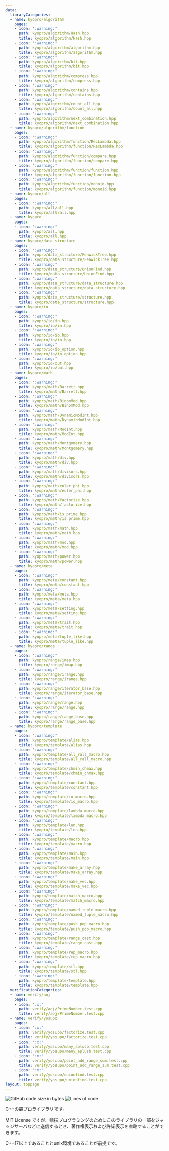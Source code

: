 ```yaml
---
data:
  libraryCategories:
  - name: kyopro/algorithm
    pages:
    - icon: ':warning:'
      path: kyopro/algorithm/Hash.hpp
      title: kyopro/algorithm/Hash.hpp
    - icon: ':warning:'
      path: kyopro/algorithm/algorithm.hpp
      title: kyopro/algorithm/algorithm.hpp
    - icon: ':warning:'
      path: kyopro/algorithm/bit.hpp
      title: kyopro/algorithm/bit.hpp
    - icon: ':warning:'
      path: kyopro/algorithm/compress.hpp
      title: kyopro/algorithm/compress.hpp
    - icon: ':warning:'
      path: kyopro/algorithm/contains.hpp
      title: kyopro/algorithm/contains.hpp
    - icon: ':warning:'
      path: kyopro/algorithm/count_all.hpp
      title: kyopro/algorithm/count_all.hpp
    - icon: ':warning:'
      path: kyopro/algorithm/next_combination.hpp
      title: kyopro/algorithm/next_combination.hpp
  - name: kyopro/algorithm/function
    pages:
    - icon: ':warning:'
      path: kyopro/algorithm/function/RecLambda.hpp
      title: kyopro/algorithm/function/RecLambda.hpp
    - icon: ':warning:'
      path: kyopro/algorithm/function/compare.hpp
      title: kyopro/algorithm/function/compare.hpp
    - icon: ':warning:'
      path: kyopro/algorithm/function/function.hpp
      title: kyopro/algorithm/function/function.hpp
    - icon: ':warning:'
      path: kyopro/algorithm/function/monoid.hpp
      title: kyopro/algorithm/function/monoid.hpp
  - name: kyopro/all
    pages:
    - icon: ':warning:'
      path: kyopro/all/all.hpp
      title: kyopro/all/all.hpp
  - name: kyopro
    pages:
    - icon: ':warning:'
      path: kyopro/all.hpp
      title: kyopro/all.hpp
  - name: kyopro/data_structure
    pages:
    - icon: ':warning:'
      path: kyopro/data_structure/FenwickTree.hpp
      title: kyopro/data_structure/FenwickTree.hpp
    - icon: ':warning:'
      path: kyopro/data_structure/UnionFind.hpp
      title: kyopro/data_structure/UnionFind.hpp
    - icon: ':warning:'
      path: kyopro/data_structure/data_structure.hpp
      title: kyopro/data_structure/data_structure.hpp
    - icon: ':warning:'
      path: kyopro/data_structure/structure.hpp
      title: kyopro/data_structure/structure.hpp
  - name: kyopro/io
    pages:
    - icon: ':warning:'
      path: kyopro/io/in.hpp
      title: kyopro/io/in.hpp
    - icon: ':warning:'
      path: kyopro/io/io.hpp
      title: kyopro/io/io.hpp
    - icon: ':warning:'
      path: kyopro/io/io_option.hpp
      title: kyopro/io/io_option.hpp
    - icon: ':warning:'
      path: kyopro/io/out.hpp
      title: kyopro/io/out.hpp
  - name: kyopro/math
    pages:
    - icon: ':warning:'
      path: kyopro/math/Barrett.hpp
      title: kyopro/math/Barrett.hpp
    - icon: ':warning:'
      path: kyopro/math/BinomMod.hpp
      title: kyopro/math/BinomMod.hpp
    - icon: ':warning:'
      path: kyopro/math/DynamicModInt.hpp
      title: kyopro/math/DynamicModInt.hpp
    - icon: ':warning:'
      path: kyopro/math/ModInt.hpp
      title: kyopro/math/ModInt.hpp
    - icon: ':warning:'
      path: kyopro/math/Montgomery.hpp
      title: kyopro/math/Montgomery.hpp
    - icon: ':warning:'
      path: kyopro/math/div.hpp
      title: kyopro/math/div.hpp
    - icon: ':warning:'
      path: kyopro/math/divisors.hpp
      title: kyopro/math/divisors.hpp
    - icon: ':warning:'
      path: kyopro/math/euler_phi.hpp
      title: kyopro/math/euler_phi.hpp
    - icon: ':warning:'
      path: kyopro/math/factorize.hpp
      title: kyopro/math/factorize.hpp
    - icon: ':warning:'
      path: kyopro/math/is_prime.hpp
      title: kyopro/math/is_prime.hpp
    - icon: ':warning:'
      path: kyopro/math/math.hpp
      title: kyopro/math/math.hpp
    - icon: ':warning:'
      path: kyopro/math/mod.hpp
      title: kyopro/math/mod.hpp
    - icon: ':warning:'
      path: kyopro/math/power.hpp
      title: kyopro/math/power.hpp
  - name: kyopro/meta
    pages:
    - icon: ':warning:'
      path: kyopro/meta/constant.hpp
      title: kyopro/meta/constant.hpp
    - icon: ':warning:'
      path: kyopro/meta/meta.hpp
      title: kyopro/meta/meta.hpp
    - icon: ':warning:'
      path: kyopro/meta/setting.hpp
      title: kyopro/meta/setting.hpp
    - icon: ':warning:'
      path: kyopro/meta/trait.hpp
      title: kyopro/meta/trait.hpp
    - icon: ':warning:'
      path: kyopro/meta/tuple_like.hpp
      title: kyopro/meta/tuple_like.hpp
  - name: kyopro/range
    pages:
    - icon: ':warning:'
      path: kyopro/range/imap.hpp
      title: kyopro/range/imap.hpp
    - icon: ':warning:'
      path: kyopro/range/irange.hpp
      title: kyopro/range/irange.hpp
    - icon: ':warning:'
      path: kyopro/range/iterator_base.hpp
      title: kyopro/range/iterator_base.hpp
    - icon: ':warning:'
      path: kyopro/range/range.hpp
      title: kyopro/range/range.hpp
    - icon: ':warning:'
      path: kyopro/range/range_base.hpp
      title: kyopro/range/range_base.hpp
  - name: kyopro/template
    pages:
    - icon: ':warning:'
      path: kyopro/template/alias.hpp
      title: kyopro/template/alias.hpp
    - icon: ':warning:'
      path: kyopro/template/all_rall_macro.hpp
      title: kyopro/template/all_rall_macro.hpp
    - icon: ':warning:'
      path: kyopro/template/chmin_chmax.hpp
      title: kyopro/template/chmin_chmax.hpp
    - icon: ':warning:'
      path: kyopro/template/constant.hpp
      title: kyopro/template/constant.hpp
    - icon: ':warning:'
      path: kyopro/template/io_macro.hpp
      title: kyopro/template/io_macro.hpp
    - icon: ':warning:'
      path: kyopro/template/lambda_macro.hpp
      title: kyopro/template/lambda_macro.hpp
    - icon: ':warning:'
      path: kyopro/template/len.hpp
      title: kyopro/template/len.hpp
    - icon: ':warning:'
      path: kyopro/template/macro.hpp
      title: kyopro/template/macro.hpp
    - icon: ':warning:'
      path: kyopro/template/main.hpp
      title: kyopro/template/main.hpp
    - icon: ':warning:'
      path: kyopro/template/make_array.hpp
      title: kyopro/template/make_array.hpp
    - icon: ':warning:'
      path: kyopro/template/make_vec.hpp
      title: kyopro/template/make_vec.hpp
    - icon: ':warning:'
      path: kyopro/template/match_macro.hpp
      title: kyopro/template/match_macro.hpp
    - icon: ':warning:'
      path: kyopro/template/named_tuple_macro.hpp
      title: kyopro/template/named_tuple_macro.hpp
    - icon: ':warning:'
      path: kyopro/template/push_pop_macro.hpp
      title: kyopro/template/push_pop_macro.hpp
    - icon: ':warning:'
      path: kyopro/template/range_cast.hpp
      title: kyopro/template/range_cast.hpp
    - icon: ':warning:'
      path: kyopro/template/rep_macro.hpp
      title: kyopro/template/rep_macro.hpp
    - icon: ':warning:'
      path: kyopro/template/stl.hpp
      title: kyopro/template/stl.hpp
    - icon: ':warning:'
      path: kyopro/template/template.hpp
      title: kyopro/template/template.hpp
  verificationCategories:
  - name: verify/aoj
    pages:
    - icon: ':x:'
      path: verify/aoj/PrimeNumber.test.cpp
      title: verify/aoj/PrimeNumber.test.cpp
  - name: verify/yosupo
    pages:
    - icon: ':x:'
      path: verify/yosupo/factorize.test.cpp
      title: verify/yosupo/factorize.test.cpp
    - icon: ':x:'
      path: verify/yosupo/many_aplusb.test.cpp
      title: verify/yosupo/many_aplusb.test.cpp
    - icon: ':x:'
      path: verify/yosupo/point_add_range_sum.test.cpp
      title: verify/yosupo/point_add_range_sum.test.cpp
    - icon: ':x:'
      path: verify/yosupo/unionfind.test.cpp
      title: verify/yosupo/unionfind.test.cpp
layout: toppage
---
```

![GitHub code size in bytes](https://img.shields.io/github/languages/code-size/Chipppppppppp/kyopro?style=flat-square)
![Lines of code](https://img.shields.io/tokei/lines/github/Chipppppppppp/kyopro?style=flat-square)

C++の競プロライブラリです。

MIT License ですが、競技プログラミングのためにこのライブラリの一部をジャッジサーバなどに送信するとき、著作権表示および許諾表示を省略することができます。

C++17以上であることとunix環境であることが前提です。
